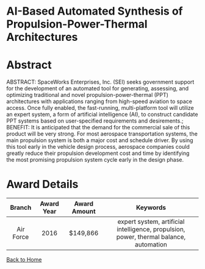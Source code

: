 
AI-Based Automated Synthesis of Propulsion-Power-Thermal Architectures
======================================================================

# Abstract


ABSTRACT: SpaceWorks Enterprises, Inc. (SEI) seeks government support for the development of an automated tool for generating, assessing, and optimizing traditional and novel propulsion-power-thermal (PPT) architectures with applications ranging from high-speed aviation to space access. Once fully enabled, the fast-running, multi-platform tool will utilize an expert system, a form of artificial intelligence (AI), to construct candidate PPT systems based on user-specified requirements and desirements.; BENEFIT: It is anticipated that the demand for the commercial sale of this product will be very strong. For most aerospace transportation systems, the main propulsion system is both a major cost and schedule driver. By using this tool early in the vehicle design process, aerospace companies could greatly reduce their propulsion development cost and time by identifying the most promising propulsion system cycle early in the design phase.  

# Award Details

|Branch|Award Year|Award Amount|Keywords|
| :---: | :---: | :---: | :---: |
|Air Force|2016|$149,866|expert system, artificial intelligence, propulsion, power, thermal balance, automation|
  
  


[Back to Home](https://github.com/chrischow/dod_sbir_awards/Reports/DJ/#1378)